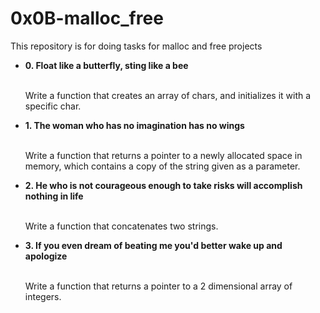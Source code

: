 # 0x0B-malloc_free
<p>This repository is for doing tasks for malloc and free projects</p>
<ul>
    <li><strong>0. Float like a butterfly, sting like a bee</strong></li><br>
        <p>
        Write a function that creates an array of chars, and initializes it with a specific char.
        </p>
    <li><strong>1. The woman who has no imagination has no wings</strong></li><br>
        <p>
        Write a function that returns a pointer to a newly allocated space in memory, which contains a copy of the string given as a parameter.
        </p>
    <li><strong>2. He who is not courageous enough to take risks will accomplish nothing in life</strong></li><br>
        <p>
        Write a function that concatenates two strings.
        </p>
    <li><strong>3. If you even dream of beating me you'd better wake up and apologize</strong></li><br>
        <p>
        Write a function that returns a pointer to a 2 dimensional array of integers.
        </p>
</ul>

